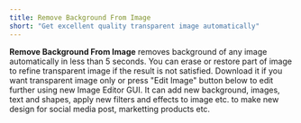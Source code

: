 ```yaml
---
title: Remove Background From Image
short: "Get excellent quality transparent image automatically"
---
```


**Remove Background From Image** removes background of any image automatically in less than 5 seconds. You can erase or restore part of image to refine transparent image if the result is not satisfied. Download it if you want transparent image only or press "Edit Image" button below to edit further using new Image Editor GUI. It can add new background, images, text and shapes, apply new filters and effects to image etc. to make new design for social media post, marketting products etc.
